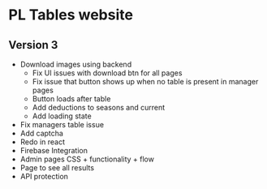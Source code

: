 # PL Tables website

## Version 3
- Download images using backend
    - Fix UI issues with download btn for all pages
    - Fix issue that button shows up when no table is present in manager pages
    - Button loads after table
    - Add deductions to seasons and current
    - Add loading state
- Fix managers table issue
- Add captcha
- Redo in react
- Firebase Integration
- Admin pages CSS + functionality + flow
- Page to see all results
- API protection